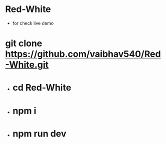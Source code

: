 # Red-White

* for check live demo

# git clone https://github.com/vaibhav540/Red-White.git

* # cd Red-White 

* # npm i

* # npm run dev
